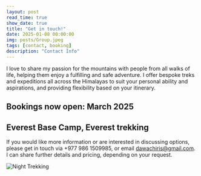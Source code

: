 ```yaml
---
layout: post
read_time: true
show_date: true
title: "Get in touch!"
date: 2025-01-08 00:00:00
img: posts/Group.jpeg
tags: [contact, booking]
description: "Contact Info"
---
```


I love to share my passion for the mountains with people from all walks of life, helping them enjoy a fulfilling and safe adventure.
I offer bespoke treks and expeditions all across the Himalayas to suit your personal ability and aspirations, and providing flexibility based on your itinerary.

## Bookings now open: March 2025
## Everest Base Camp, Everest trekking

If you would like more information or are interested in discussing options, please get in touch via +977 986 1509985, or email dawachiris@gmail.com.
<br> 
I can share further details and pricing, depending on your request.

<img src="https://github.com/matt-cairnduff-deliveroo/nepal-trekking/blob/main/assets/img/posts/Night.jpeg?raw=true" alt="Night Trekking">
